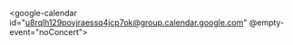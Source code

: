 <google-calendar id="u8rqlh129povjraessq4jcp7ok@group.calendar.google.com" @empty-event="noConcert"></google-calendar>